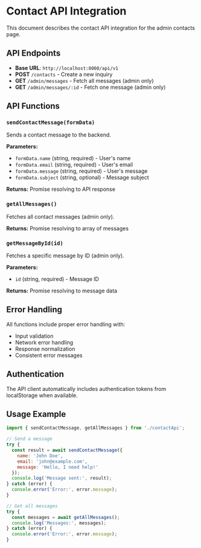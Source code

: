# Contact API Integration

This document describes the contact API integration for the admin contacts page.

## API Endpoints

- **Base URL**: `http://localhost:8000/api/v1`
- **POST** `/contacts` - Create a new inquiry
- **GET** `/admin/messages` - Fetch all messages (admin only)
- **GET** `/admin/messages/:id` - Fetch one message (admin only)

## API Functions

### `sendContactMessage(formData)`
Sends a contact message to the backend.

**Parameters:**
- `formData.name` (string, required) - User's name
- `formData.email` (string, required) - User's email
- `formData.message` (string, required) - User's message
- `formData.subject` (string, optional) - Message subject

**Returns:** Promise resolving to API response

### `getAllMessages()`
Fetches all contact messages (admin only).

**Returns:** Promise resolving to array of messages

### `getMessageById(id)`
Fetches a specific message by ID (admin only).

**Parameters:**
- `id` (string, required) - Message ID

**Returns:** Promise resolving to message data

## Error Handling

All functions include proper error handling with:
- Input validation
- Network error handling
- Response normalization
- Consistent error messages

## Authentication

The API client automatically includes authentication tokens from localStorage when available.

## Usage Example

```javascript
import { sendContactMessage, getAllMessages } from './contactApi';

// Send a message
try {
  const result = await sendContactMessage({
    name: 'John Doe',
    email: 'john@example.com',
    message: 'Hello, I need help!'
  });
  console.log('Message sent:', result);
} catch (error) {
  console.error('Error:', error.message);
}

// Get all messages
try {
  const messages = await getAllMessages();
  console.log('Messages:', messages);
} catch (error) {
  console.error('Error:', error.message);
}
```
